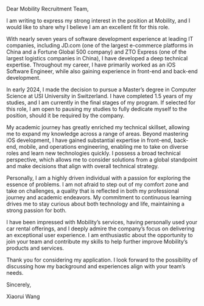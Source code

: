 <!--
 * @Author: Xiaorui Wang
 * @Email: xiaorui.wang@usi.ch
 * @Date: 2025-04-24 16:42:44
 * @LastEditors: Xiaorui Wang
 * @LastEditTime: 2025-04-24 16:42:47
 * @Description: 
 * Copyright (c) 2025 by Xiaorui Wang, All Rights Reserved. 
-->
Dear Mobility Recruitment Team,

I am writing to express my strong interest in the position at Mobility, and I would like to share why I believe I am an excellent fit for this role.

With nearly seven years of software development experience at leading IT companies, including JD.com (one of the largest e-commerce platforms in China and a Fortune Global 500 company) and ZTO Express (one of the largest logistics companies in China), I have developed a deep technical expertise. Throughout my career, I have primarily worked as an iOS Software Engineer, while also gaining experience in front-end and back-end development.

In early 2024, I made the decision to pursue a Master’s degree in Computer Science at USI University in Switzerland. I have completed 1.5 years of my studies, and I am currently in the final stages of my program. If selected for this role, I am open to pausing my studies to fully dedicate myself to the position, should it be required by the company.

My academic journey has greatly enriched my technical skillset, allowing me to expand my knowledge across a range of areas. Beyond mastering iOS development, I have gained substantial expertise in front-end, back-end, mobile, and operations engineering, enabling me to take on diverse roles and learn new technologies quickly. I possess a broad technical perspective, which allows me to consider solutions from a global standpoint and make decisions that align with overall technical strategy.

Personally, I am a highly driven individual with a passion for exploring the essence of problems. I am not afraid to step out of my comfort zone and take on challenges, a quality that is reflected in both my professional journey and academic endeavors. My commitment to continuous learning drives me to stay curious about both technology and life, maintaining a strong passion for both.

I have been impressed with Mobility’s services, having personally used your car rental offerings, and I deeply admire the company’s focus on delivering an exceptional user experience. I am enthusiastic about the opportunity to join your team and contribute my skills to help further improve Mobility’s products and services.

Thank you for considering my application. I look forward to the possibility of discussing how my background and experiences align with your team’s needs.

Sincerely,

Xiaorui Wang